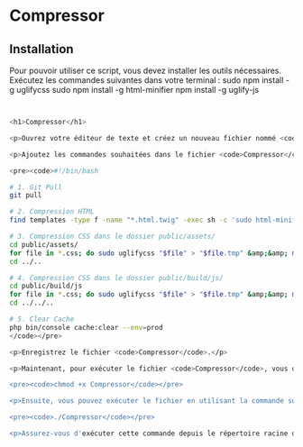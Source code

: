 # Compressor

## Installation

Pour pouvoir utiliser ce script, vous devez installer les outils nécessaires. Exécutez les commandes suivantes dans votre terminal :
sudo npm install -g uglifycss
sudo npm install -g html-minifier
npm install -g uglify-js

```bash


<h1>Compressor</h1>

<p>Ouvrez votre éditeur de texte et créez un nouveau fichier nommé <code>Compressor</code>.</p>

<p>Ajoutez les commandes souhaitées dans le fichier <code>Compressor</code>. Voici le contenu du fichier en fonction des commandes que vous avez fournies :</p>

<pre><code>#!/bin/bash

# 1. Git Pull
git pull

# 2. Compression HTML
find templates -type f -name "*.html.twig" -exec sh -c 'sudo html-minifier "$0" --output "$0" --overwrite' {} \;

# 3. Compression CSS dans le dossier public/assets/
cd public/assets/
for file in *.css; do sudo uglifycss "$file" > "$file.tmp" &amp;&amp; mv "$file.tmp" "$file"; done
cd ../..

# 4. Compression CSS dans le dossier public/build/js/
cd public/build/js
for file in *.css; do sudo uglifycss "$file" > "$file.tmp" &amp;&amp; mv "$file.tmp" "$file"; done
cd ../../..

# 5. Clear Cache
php bin/console cache:clear --env=prod
</code></pre>

<p>Enregistrez le fichier <code>Compressor</code>.</p>

<p>Maintenant, pour exécuter le fichier <code>Compressor</code>, vous devez vous assurer qu'il est exécutable. Vous pouvez le faire en utilisant la commande suivante dans le terminal :</p>

<pre><code>chmod +x Compressor</code></pre>

<p>Ensuite, vous pouvez exécuter le fichier en utilisant la commande suivante :</p>

<pre><code>./Compressor</code></pre>

<p>Assurez-vous d'exécuter cette commande depuis le répertoire racine de votre projet Symfony 6.2.</p>

